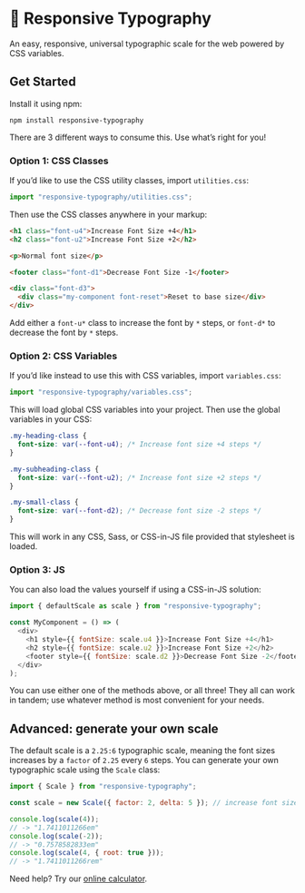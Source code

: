 # 📐 Responsive Typography

An easy, responsive, universal typographic scale for the web powered by CSS variables.

## Get Started

Install it using npm:

```
npm install responsive-typography
```

There are 3 different ways to consume this. Use what’s right for you!

### Option 1: CSS Classes

If you’d like to use the CSS utility classes, import `utilities.css`:

```js
import "responsive-typography/utilities.css";
```

Then use the CSS classes anywhere in your markup:

```html
<h1 class="font-u4">Increase Font Size +4</h1>
<h2 class="font-u2">Increase Font Size +2</h2>

<p>Normal font size</p>

<footer class="font-d1">Decrease Font Size -1</footer>

<div class="font-d3">
  <div class="my-component font-reset">Reset to base size</div>
</div>
```

Add either a `font-u*` class to increase the font by `*` steps, or `font-d*` to decrease the font by `*` steps.

### Option 2: CSS Variables

If you’d like instead to use this with CSS variables, import `variables.css`:

```js
import "responsive-typography/variables.css";
```

This will load global CSS variables into your project. Then use the global variables in your CSS:

```css
.my-heading-class {
  font-size: var(--font-u4); /* Increase font size +4 steps */
}

.my-subheading-class {
  font-size: var(--font-u2); /* Increase font size +2 steps */
}

.my-small-class {
  font-size: var(--font-d2); /* Decrease font size -2 steps */
}
```

This will work in any CSS, Sass, or CSS-in-JS file provided that stylesheet is loaded.

### Option 3: JS

You can also load the values yourself if using a CSS-in-JS solution:

```js
import { defaultScale as scale } from "responsive-typography";

const MyComponent = () => (
  <div>
    <h1 style={{ fontSize: scale.u4 }}>Increase Font Size +4</h1>
    <h2 style={{ fontSize: scale.u2 }}>Increase Font Size +2</h2>
    <footer style={{ fontSize: scale.d2 }}>Decrease Font Size -2</footer>
  </div>
);
```

You can use either one of the methods above, or all three! They all can work in tandem; use whatever method is most convenient for your needs.

## Advanced: generate your own scale

The default scale is a `2.25:6` typographic scale, meaning the font sizes increases by a `factor` of `2.25` every `6` steps. You can generate your own typographic scale using the `Scale` class:

```js
import { Scale } from "responsive-typography";

const scale = new Scale({ factor: 2, delta: 5 }); // increase font size 2× every 5 steps

console.log(scale(4));
// -> "1.7411011266em"
console.log(scale(-2));
// -> "0.7578582833em"
console.log(scale(4, { root: true }));
// -> "1.7411011266rem"
```

Need help? Try our [online calculator](https://codepen.io/dangodev/full/ZEzmJaB).
